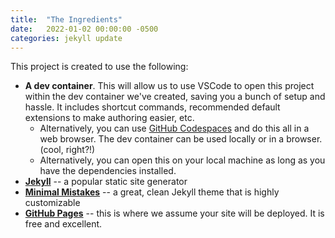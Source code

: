 ```yaml
---
title:  "The Ingredients"
date:   2022-01-02 00:00:00 -0500
categories: jekyll update
---
```


This project is created to use the following:

* **A dev container**. This will allow us to use VSCode to open this project within the dev container we've created, saving you a bunch of setup and hassle. It includes shortcut commands, recommended default extensions to make authoring easier, etc.
  * Alternatively, you can use [GitHub Codespaces](https://github.com/features/codespaces) and do this all in a web browser. The dev container can be used locally or in a browser. (cool, right?!)
  * Alternatively, you can open this on your local machine as long as you have the dependencies installed.
* **[Jekyll](https://jekyllrb.com/)** -- a popular static site generator
* **[Minimal Mistakes](https://github.com/mmistakes/minimal-mistakes)** -- a great, clean Jekyll theme that is highly customizable
* **[GitHub Pages](https://pages.github.com/)** -- this is where we assume your site will be deployed. It is free and excellent.
